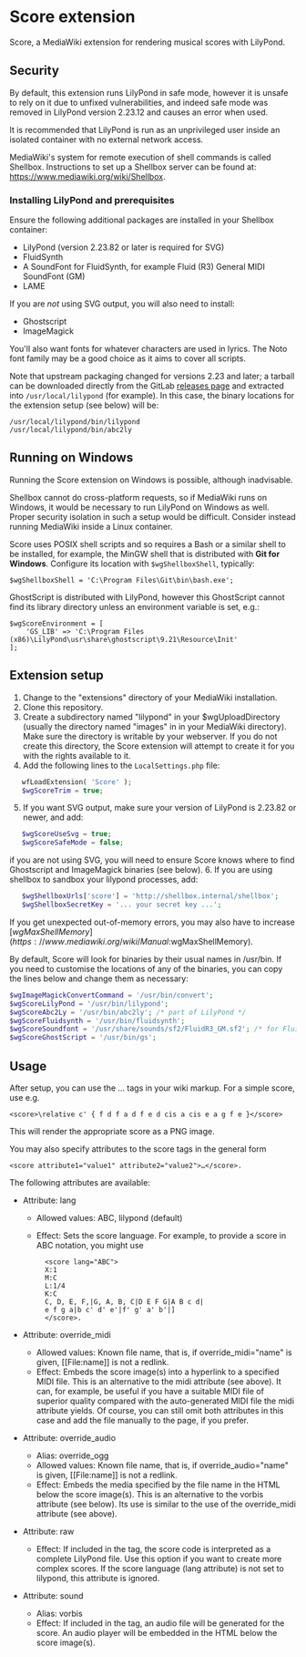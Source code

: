 # Score extension

Score, a MediaWiki extension for rendering musical scores with LilyPond.

## Security

By default, this extension runs LilyPond in safe mode, however it is unsafe to
rely on it due to unfixed vulnerabilities, and indeed safe mode was removed in
LilyPond version 2.23.12 and causes an error when used.

It is recommended that LilyPond is run as an unprivileged user inside an
isolated container with no external network access.

MediaWiki's system for remote execution of shell commands is called Shellbox.
Instructions to set up a Shellbox server can be found at:
<https://www.mediawiki.org/wiki/Shellbox>.


### Installing LilyPond and prerequisites

Ensure the following additional packages are installed in your Shellbox container:

* LilyPond (version 2.23.82 or later is required for SVG)
* FluidSynth
* A SoundFont for FluidSynth, for example Fluid (R3) General MIDI SoundFont (GM)
* LAME

If you are *not* using SVG output, you will also need to install:

* Ghostscript
* ImageMagick

You'll also want fonts for whatever characters are used in lyrics. The Noto
font family may be a good choice as it aims to cover all scripts.

Note that upstream packaging changed for versions 2.23 and later; a tarball
can be downloaded directly from the GitLab
[releases page](https://gitlab.com/lilypond/lilypond/-/releases) and extracted
into `/usr/local/lilypond` (for example). In this case, the binary locations for
the extension setup (see below) will be:
```
/usr/local/lilypond/bin/lilypond
/usr/local/lilypond/bin/abc2ly
```

## Running on Windows

Running the Score extension on Windows is possible, although inadvisable.

Shellbox cannot do cross-platform requests, so if MediaWiki runs on Windows, it
would be necessary to run LilyPond on Windows as well. Proper security isolation
in such a setup would be difficult. Consider instead running MediaWiki inside a
Linux container.

Score uses POSIX shell scripts and so requires a Bash or a similar shell to
be installed, for example, the MinGW shell that is distributed with **Git for Windows**.
Configure its location with `$wgShellboxShell`, typically:

```
$wgShellboxShell = 'C:\Program Files\Git\bin\bash.exe';
```

GhostScript is distributed with LilyPond, however this GhostScript cannot find
its library directory unless an environment variable is set, e.g.:

```
$wgScoreEnvironment = [
	'GS_LIB' => 'C:\Program Files (x86)\LilyPond\usr\share\ghostscript\9.21\Resource\Init'
];
```

## Extension setup

1. Change to the "extensions" directory of your MediaWiki installation.
2. Clone this repository.
3. Create a subdirectory named "lilypond" in your $wgUploadDirectory (usually
   the directory named "images" in in your MediaWiki directory). Make sure
   the directory is writable by your webserver. If you do not create this
   directory, the Score extension will attempt to create it for you with the
   rights available to it.
4. Add the following lines to the `LocalSettings.php` file:
```php
   wfLoadExtension( 'Score' );
   $wgScoreTrim = true;
```
5. If you want SVG output, make sure your version of LilyPond is 2.23.82 or
   newer, and add:
```php
   $wgScoreUseSvg = true;
   $wgScoreSafeMode = false;
```
   if you are not using SVG, you will need to ensure Score knows where to find
   Ghostscript and ImageMagick binaries (see below).
6. If you are using shellbox to sandbox your lilypond processes, add:
```php
   $wgShellboxUrls['score'] = 'http://shellbox.internal/shellbox';
   $wgShellboxSecretKey = '... your secret key ...';
```

If you get unexpected out-of-memory errors, you may also have to increase
[$wgMaxShellMemory](https://www.mediawiki.org/wiki/Manual:$wgMaxShellMemory).

By default, Score will look for binaries by their usual names in /usr/bin. If
you need to customise the locations of any of the binaries, you can copy the
lines below and change them as necessary:

```php
$wgImageMagickConvertCommand = '/usr/bin/convert';
$wgScoreLilyPond = '/usr/bin/lilypond';
$wgScoreAbc2Ly = '/usr/bin/abc2ly'; /* part of LilyPond */
$wgScoreFluidsynth = '/usr/bin/fluidsynth';
$wgScoreSoundfont = '/usr/share/sounds/sf2/FluidR3_GM.sf2'; /* for FluidSynth */
$wgScoreGhostScript = '/usr/bin/gs';
```

## Usage

After setup, you can use the <score>…</score> tags in your wiki markup.
For a simple score, use e.g.

```
<score>\relative c' { f d f a d f e d cis a cis e a g f e }</score>
```

This will render the appropriate score as a PNG image.

You may also specify attributes to the score tags in the general form

```
<score attribute1="value1" attribute2="value2">…</score>.
```

The following attributes are available:

* Attribute: lang
  - Allowed values: ABC, lilypond (default)
  - Effect: Sets the score language. For example, to provide a score in ABC
          notation, you might use

          <score lang="ABC">
          X:1
          M:C
          L:1/4
          K:C
          C, D, E, F,|G, A, B, C|D E F G|A B c d|
          e f g a|b c' d' e'|f' g' a' b'|]
          </score>.

* Attribute: override_midi
  - Allowed values: Known file name, that is, if override_midi="name" is given,
                  [[File:name]] is not a redlink.
  - Effect: Embeds the score image(s) into a hyperlink to a specified MIDI file.
          This is an alternative to the midi attribute (see above). It can, for
          example, be useful if you have a suitable MIDI file of superior
          quality compared with the auto-generated MIDI file the midi attribute
          yields. Of course, you can still omit both attributes in this case and
          add the file manually to the page, if you prefer.

* Attribute: override_audio
  - Alias: override_ogg
  - Allowed values: Known file name, that is, if override_audio="name" is given,
                  [[File:name]] is not a redlink.
  - Effect: Embeds the media specified by the file name in the HTML below the
          score image(s). This is an alternative to the vorbis attribute (see
          below). Its use is similar to the use of the override_midi attribute
          (see above).

* Attribute: raw
  - Effect: If included in the tag, the score code is interpreted as a complete
          LilyPond file. Use this option if you want to create more complex
          scores. If the score language (lang attribute) is not set to
          lilypond, this attribute is ignored.

* Attribute: sound
  - Alias: vorbis
  - Effect: If included in the tag, an audio file will be generated for the
          score. An audio player will be embedded in the HTML below
          the score image(s).
